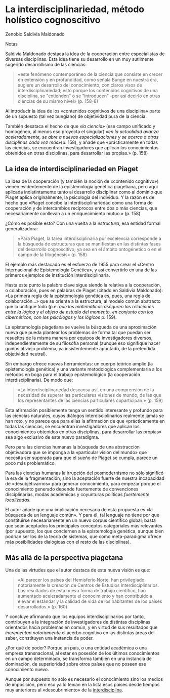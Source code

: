 # La interdisciplinariedad, método holístico cognoscitivo

Zenobio Saldivia Maldonado

Notas

Saldivia Maldonado destaca la idea de la cooperación entre especialistas de diversas disciplinas. Esta idea tiene su desarrollo en un muy sutilmente sugerido desarrollismo de las ciencias:

 > 
 > «este fenómeno contemporáneo de la ciencia que consiste en crecer en extensión y en profundidad, como señala Bunge en nuestra era, sugiere un desarrollo del conocimiento, con claros visos de interdisciplinariedad; esto porque los contenidos cognitivos de una disciplina, se "extienden" o se "introducen" -por así decirlo en otras ciencias de su mismo nivel» (p. 158-8)

Al introducir la idea de los «contenidos cognitivos de una disciplina» parte de un supuesto (tal vez bungiano) de objetividad pura de la ciencia.

También desataca el hecho de que *«la ciencia»* (ese campo unificado y homogéneo, al menos eso proyecta el singular) *«en la actualidad avanza aceleradamente, se abre a nuevas especializaciones y se acerca a otras disciplinas cada vez más»*(p. 158), y añade que «prácticamente en todas las ciencias, se encuentran investigadores que aplican los conocimientos obtenidos en otras disciplinas, para desarrollar las propias.» (p. 158)

## La idea de interdisciplinariedad en Piaget

La idea de la cooperación (y también la noción de «contenido cognitivo») vienen evidentemente de la epistemología genética piagetiana, pero aquí aplicada indistintamente tanto al desarrollo disciplinar como al dominio que Piaget aplica originalmente, la psicología del individuo. Y la razón es de hecho que «Piaget concibe la interdisciplinariedad como una forma de cooperación y de intercambios recíprocos entre dos o más ciencias, que necesariamente conllevan a un enriquecimiento mutuo.» (p. 158)

¿Cómo es posible esto? Con una vuelta a la *estructura*, esa entidad formal generalizadora:

 > 
 > «Para Piaget, la tarea interdisciplinaria por excelencia corresponde a la búsqueda de estructuras que se manifiestan en las distintas fases del desarrollo cognoscitivo; ya sea en el ámbito ontogénetico o en el campo de la filogénesis» (p. 158)

El ejemplo más destacado es el esfuerzo de 1955 para crear el «Centro Internacional de Epistemología Genética», y así convertirlo en una de las primeros ejemplos de institución interdisciplinaria.

Hasta este punto la palabra clave sigue siendo la relativa a la cooperación, o colaboración, pues en palabras de Piaget (citado en Saldivia Maldonado): «La primera regla de la epistemología genética es, pues, una regla de colaboración...» que se orienta a la estructura, al modelo común abstracto que lo unifique todo (p.e. *que los matemáticos aseguren las relaciones entre la lógica y el objeto de estudio del momento, en conjunto con los cibernéticos, con los psicólogos y los lógicos* p. 159).

La epistemología piagetiana se vuelve la búsqueda de una aproximación nueva que pueda plantear los problemas de forma tal que puedan ser resueltos de la misma manera por equipos de investigadores diversos, independientemente de su filosofía personal (aunque eso signifique hacer guiños al viejo problema, ya insistentemente apuntado, de la pretendida objetividad neutral).

Sin embargo ofrece nuevas herramientas: un cuerpo teórico amplio (la epistemología genética) y una variante metodológica complementaria a los métodos en boga para el trabajo epistemológico (la cooperación interdisciplinaria). De modo que:

 > 
 > «La interdisciplinariedad descansa así, en una comprensión de la necesidad de superar las particulares visiones de mundo, de las que los representantes de las ciencias particulares coparticipan.» (p. 159)

Esta afirmación posiblemente tenga un sentido interesante y profundo para las ciencias naturales, cuyos diálogos interdisciplinarios realmente jamás se han roto, y no parece que para ellas la afirmación de que «prácticamente en todas las ciencias, se encuentran investigadores que aplican los conocimientos obtenidos en otras disciplinas, para desarrollar las propias» sea algo exclusivo de este nuevo paradigma.

Pero para las ciencias humanas la búsqueda de una abstracción objetivadora que se imponga a la «particular visión del mundo» que necesita ser superada para que el sueño de Piaget se cumpla, parece un poco más problemático.

Para las ciencias humanas la irrupción del posmodernismo no sólo significó la era de la fragmentación, sino la aceptación fuerte de nuestra incapacidad de «desubjetivarnos» para generar conocimiento, para empezar porque el conocimiento generado depende fuertemente de convenciones disciplinarias, modas académicas y coyunturas políticas *fuertemente localizadas*.

El autor añade que una implicación necesaria de esta propuesta es «la búsqueda de un lenguaje común». Y para él, tal lenguaje no tiene por que constituirse necesariamente en un nuevo corpus científico global; basta que sean aceptados los principales conceptos categoriales más relevantes (por supuesto, los que conciernen a la epistemología genética, aunque bien podrían ser los de la teoría de sistemas, que como meta-paradigma ofrece más posibilidades dialógicas con el resto de las disciplinas).

## Más allá de la perspectiva piagetana

Una de las virtudes que el autor destaca de esta nueva visión es que:

 > 
 > «Al parecer los países del Hemisferio Norte, han privilegiado notoriamente la creación de Centros de Estudios Interdisciplinarios. Los resultados de esta nueva forma de trabajo científico, han aumentado aceleradamente el conocimiento y han contribuido a elevar el estándar y la calidad de vida de los habitantes de los países desarrollados.» (p. 160)

Y concluye afirmando que los equipos interdisciplinarios por tanto, contribuyen a la integración de investigadores de distintas disciplinas orientados hacia problemas en común, y en virtud de sus resultados que *incrementan notoriamente* el acerbo cognitivo en las distintas áreas del saber, constituyen una instancia de poder.

¿Por qué de poder? Porque un país, o una entidad académica o una empresa transnacional, al estar en posesión de los últimos conocimientos en un campo determinado, se transforma también en una instancia de dominación, de superioridad sobre otros países que no poseen ese conocimiento nuevo.

Aunque por supuesto no sólo es necesario el conocimiento sino los medios de imposición, pero eso ya lo tenían en la lista esos países desde tiempos muy anteriores al «descubrimiento» de la [interdisciplina](interdisciplina.md).
